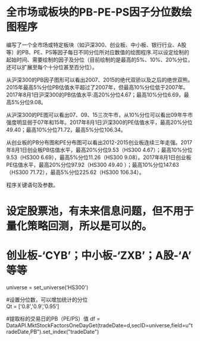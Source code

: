 # 全市场或板块的PB-PE-PS因子分位数绘图程序

编写了一个全市场或特定板块（如沪深300、创业板、中小板、银行行业、A股等）的PB、PE、PS等因子每日不同分位所对应数值的绘图程序.可以设定绘制的起始时间、需要绘制的因子及分位（目前绘制的是最高的5%、10%、20%分位，还可以扩展至每个十分位甚至百分位）。

从沪深300的PB因子图形可以看出2007、2015的绝代双骄以及之后的绝世双熊。2015年最高5%分位PB估值水平超过了2007年，但最高10%分位低于2007年。2017年8月1日沪深300的PB估值水平:高20%分位4.67；最高10%分位6.69，最高5%分位9.08。

从沪深300的PE图可以看出07、09、15三次牛市，从10%分位可以看出09年牛市强度明显弱于07年和15年。2017年8月1日沪深300的PE估值水平，最高20%分位49.40；最高10%分位71.72，最高5%分位106.34。

从创业板的PB分布图和PE分布图可以看出2012-2015创业板连续三年走强。2017年8月1日创业板PB估值水平，最高20%分位9.53（HS300 4.67）；最高10%分位9.53（HS300 6.69），最高5%分位11.26（HS300 9.08）。2017年8月1日创业板PE估值水平，最高20%分位97.92（HS300 49.40 ）；最高10%分位147.63（HS300 71.72），最高5%分位225.62（HS300 106.34）。

程序关键语句及参数。
# 设定股票池，有未来信息问题，但不用于量化策略回测，所以是可以的。
# 创业板-‘CYB’；中小板-‘ZXB’；A股-‘A’ 等等
universe = set_universe(‘HS300')    

#设置分位数，可以增加统计的分位            
Qt = ['0.8','0.9','0.95’] 

#提取标的交易日的PB（PE/PS）值
df = DataAPI.MktStockFactorsOneDayGet(tradeDate=d,secID=universe,field=u"tradeDate,PB").set_index("tradeDate")
